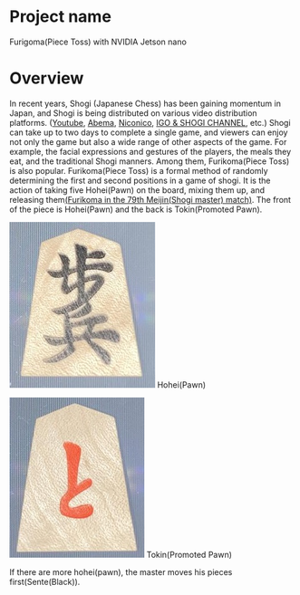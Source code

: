 # Project name
Furigoma(Piece Toss) with NVIDIA Jetson nano

# Overview
In recent years, Shogi (Japanese Chess) has been gaining momentum in Japan, and Shogi is being distributed on various video distribution platforms. ([Youtube](https://www.youtube.com/), [Abema](https://abema.tv/now-on-air/shogi), [Niconico](https://live.nicovideo.jp/), [IGO & SHOGI CHANNEL](https://www.igoshogi.net/), etc.)
Shogi can take up to two days to complete a single game, and viewers can enjoy not only the game but also a wide range of other aspects of the game.
For example, the facial expressions and gestures of the players, the meals they eat, and the traditional Shogi manners.
Among them, Furikoma(Piece Toss) is also popular.
Furikoma(Piece Toss) is a formal method of randomly determining the first and second positions in a game of shogi. It is the action of taking five Hohei(Pawn) on the board, mixing them up, and releasing them[(Furikoma in the 79th Meijin(Shogi master) match)](https://www.youtube.com/watch?v=LsHWH7vo8r8#t=17m10s).
The front of the piece is Hohei(Pawn) and the back is Tokin(Promoted Pawn).

![Hohei(Pawn)](https://github.com/dk-flylab/furigoma/blob/main/images/ExampleTraining_hohei.JPG)
Hohei(Pawn)

![Tokin(Promoted Pawn)](https://github.com/dk-flylab/furigoma/blob/main/images/ExampleTraining_tokin.JPG)
Tokin(Promoted Pawn)

If there are more hohei(pawn), the master moves his pieces first(Sente(Black)).

